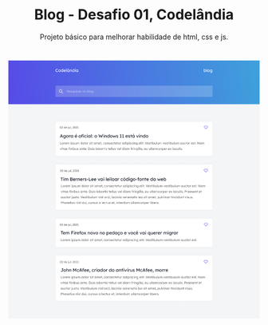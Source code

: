 <h1 align="center">Blog - Desafio 01, Codelândia</h1>
<p align="center">Projeto básico para melhorar habilidade de html, css e js.</p>
<h1 align="center">
  <img alt="Blog - Desafio 01, Codelândia" title="Blog - Desafio 01, Codelândia" src="./img/blog.png" />
</h1>

